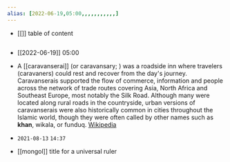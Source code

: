 ```yaml
---
alias: [2022-06-19,05:00,,,,,,,,,,,]
---
```

- [[]]
table of content
```toc
```

- [[2022-06-19]] 05:00
- A [[caravanserai]] (or caravansary; ) was a roadside inn where travelers (caravaners) could rest and recover from the day's journey. Caravanserais supported the flow of commerce, information and people across the network of trade routes covering Asia, North Africa and Southeast Europe, most notably the Silk Road. Although many were located along rural roads in the countryside, urban versions of caravanserais were also historically common in cities throughout the Islamic world, though they were often called by other names such as **khan**, wikala, or funduq.
[Wikipedia](https://en.wikipedia.org/wiki/Caravanserai)

- `2021-08-13` `14:37`
- [[mongol]] title for a universal ruler